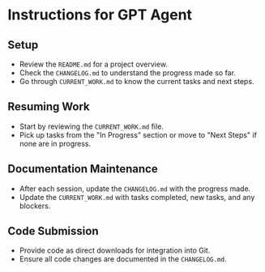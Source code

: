 # Instructions for GPT Agent

## Setup
- Review the `README.md` for a project overview.
- Check the `CHANGELOG.md` to understand the progress made so far.
- Go through `CURRENT_WORK.md` to know the current tasks and next steps.

## Resuming Work
- Start by reviewing the `CURRENT_WORK.md` file.
- Pick up tasks from the "In Progress" section or move to "Next Steps" if none are in progress.

## Documentation Maintenance
- After each session, update the `CHANGELOG.md` with the progress made.
- Update the `CURRENT_WORK.md` with tasks completed, new tasks, and any blockers.

## Code Submission
- Provide code as direct downloads for integration into Git.
- Ensure all code changes are documented in the `CHANGELOG.md`.
